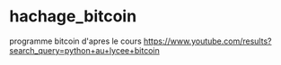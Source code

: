 # hachage_bitcoin
programme bitcoin d'apres le cours https://www.youtube.com/results?search_query=python+au+lycee+bitcoin
